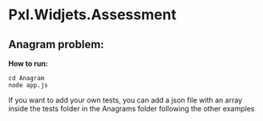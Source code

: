 # Pxl.Widjets.Assessment

## Anagram problem:

**How to run:** 
```
cd Anagram
node app.js
```
If you want to add your own tests, you can add a json file with an array inside the tests folder in the Anagrams folder following the other examples 